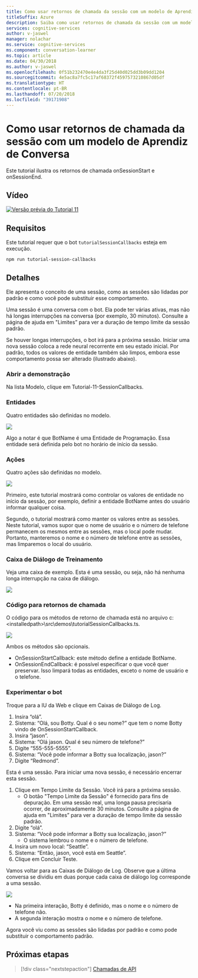 ```yaml
---
title: Como usar retornos de chamada da sessão com um modelo de Aprendiz de Conversa - Serviços Cognitivos da Microsoft | Microsoft Docs
titleSuffix: Azure
description: Saiba como usar retornos de chamada da sessão com um modelo de Aprendiz de Conversa.
services: cognitive-services
author: v-jaswel
manager: nolachar
ms.service: cognitive-services
ms.component: conversation-learner
ms.topic: article
ms.date: 04/30/2018
ms.author: v-jaswel
ms.openlocfilehash: 0f51b232470e4e4da3f25d40d025dd3b09dd1204
ms.sourcegitcommit: 4e5ac8a7fc5c17af68372f4597573210867d05df
ms.translationtype: HT
ms.contentlocale: pt-BR
ms.lasthandoff: 07/20/2018
ms.locfileid: "39171908"
---
```

# <a name="how-to-use-session-callbacks-with-a-conversation-learner-model"></a>Como usar retornos de chamada da sessão com um modelo de Aprendiz de Conversa

Este tutorial ilustra os retornos de chamada onSessionStart e onSessionEnd.

## <a name="video"></a>Vídeo

[![Versão prévia do Tutorial 11](http://aka.ms/cl-tutorial-11-preview)](http://aka.ms/blis-tutorial-11)

## <a name="requirements"></a>Requisitos
Este tutorial requer que o bot `tutorialSessionCallbacks` esteja em execução.

    npm run tutorial-session-callbacks

## <a name="details"></a>Detalhes
Ele apresenta o conceito de uma sessão, como as sessões são lidadas por padrão e como você pode substituir esse comportamento.

Uma sessão é uma conversa com o bot. Ela pode ter várias ativas, mas não há longas interrupções na conversa (por exemplo, 30 minutos).  Consulte a página de ajuda em "Limites” para ver a duração de tempo limite da sessão padrão.

Se houver longas interrupções, o bot irá para a próxima sessão.  Iniciar uma nova sessão coloca a rede neural recorrente em seu estado inicial.  Por padrão, todos os valores de entidade também são limpos, embora esse comportamento possa ser alterado (ilustrado abaixo).

### <a name="open-the-demo"></a>Abrir a demonstração

Na lista Modelo, clique em Tutorial-11-SessionCallbacks. 

### <a name="entities"></a>Entidades

Quatro entidades são definidas no modelo.

![](../media/tutorial11_entities.PNG)

Algo a notar é que BotName é uma Entidade de Programação.  Essa entidade será definida pelo bot no horário de início da sessão.

### <a name="actions"></a>Ações

Quatro ações são definidas no modelo.

![](../media/tutorial11_actions.PNG)

Primeiro, este tutorial mostrará como controlar os valores de entidade no início da sessão, por exemplo, definir a entidade BotName antes do usuário informar qualquer coisa.

Segundo, o tutorial mostrará como manter os valores entre as sessões.  Neste tutorial, vamos supor que o nome de usuário e o número de telefone permanecem os mesmos entre as sessões, mas o local pode mudar.  Portanto, manteremos o nome e o número de telefone entre as sessões, mas limparemos o local do usuário.

### <a name="train-dialog"></a>Caixa de Diálogo de Treinamento

Veja uma caixa de exemplo. Esta é uma sessão, ou seja, não há nenhuma longa interrupção na caixa de diálogo.

![](../media/tutorial11_traindialog.PNG)

### <a name="code-for-the-callbacks"></a>Código para retornos de chamada

O código para os métodos de retorno de chamada está no arquivo c:\<installedpath>\src\demos\tutorialSessionCallbacks.ts.

![](../media/tutorial11_code.PNG)

Ambos os métodos são opcionais.

- OnSessionStartCallback: este método define a entidade BotName.
- OnSessionEndCallback: é possível especificar o que você quer preservar. Isso limpará todas as entidades, exceto o nome de usuário e o telefone.

### <a name="try-the-bot"></a>Experimentar o bot

Troque para a IU da Web e clique em Caixas de Diálogo de Log.

1. Insira “olá”.
2. Sistema: “Olá, sou Botty. Qual é o seu nome?” que tem o nome Botty vindo de OnSessionStartCallback.
3. Insira “jason”.
4. Sistema: “Olá jason. Qual é seu número de telefone?”
5. Digite “555-555-5555”.
6. Sistema: “Você pode informar a Botty sua localização, jason?”
7. Digite “Redmond”.

Esta é uma sessão. Para iniciar uma nova sessão, é necessário encerrar esta sessão. 

1. Clique em Tempo Limite da Sessão. Você irá para a próxima sessão.
    - O botão "Tempo Limite da Sessão" é fornecido para fins de depuração.  Em uma sessão real, uma longa pausa precisaria ocorrer, de aproximadamente 30 minutos.  Consulte a página de ajuda em "Limites” para ver a duração de tempo limite da sessão padrão.
1. Digite “olá”.
2. Sistema: “Você pode informar a Botty sua localização, jason?”
    - O sistema lembrou o nome e o número de telefone.
2. Insira um novo local: “Seattle”.
3. Sistema: “Então, jason, você está em Seattle”.
4. Clique em Concluir Teste.

Vamos voltar para as Caixas de Diálogo de Log. Observe que a última conversa se dividiu em duas porque cada caixa de diálogo log corresponde a uma sessão.  

![](../media/tutorial11_splitdialogs.PNG)

- Na primeira interação, Botty é definido, mas o nome e o número de telefone não.
- A segunda interação mostra o nome e o número de telefone.

Agora você viu como as sessões são lidadas por padrão e como pode substituir o comportamento padrão. 

## <a name="next-steps"></a>Próximas etapas

> [!div class="nextstepaction"]
> [Chamadas de API](./12-api-calls.md)
